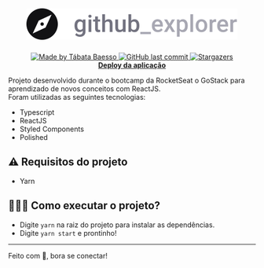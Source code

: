 <h1 align="center">
  <img src="/src/assets/logo.svg" />
  <br/>
</h1>
<p align="center">
  <a href="https://www.linkedin.com/in/tabatabaesso/">
    <img alt="Made by Tábata Baesso" src="https://img.shields.io/badge/made%20by-Tábata%20Baesso-%2304D361">
  </a>

  <a href="https://github.com/tabaesso/github_explorer/commits/master">
    <img alt="GitHub last commit" src="https://img.shields.io/github/last-commit/tabaesso/github_explorer">
  </a>
  
  <a href="https://github.com/tabaesso/github_explorer/stargazers">
    <img alt="Stargazers" src="https://img.shields.io/github/stars/tabaesso/github_explorer?style=social">
  </a>
  <br/>
  <a alt="Site da aplicação" href="https://tabaesso-githubexplorer-deploy.netlify.app/">
  <b>Deploy da aplicação</b>
  </a>
</p>

Projeto desenvolvido durante o bootcamp da RocketSeat o GoStack para aprendizado de novos conceitos com ReactJS.<br/>
Foram utilizadas as seguintes tecnologias:
- Typescript
- ReactJS
- Styled Components
- Polished

## ⚠ Requisitos do projeto
-  Yarn

## 👩🏻‍💻 Como executar o projeto?

   -  Digite `yarn` na raiz do projeto para instalar as dependências.
   -  Digite `yarn start` e prontinho!
 
---
Feito com 💙, bora se conectar!
